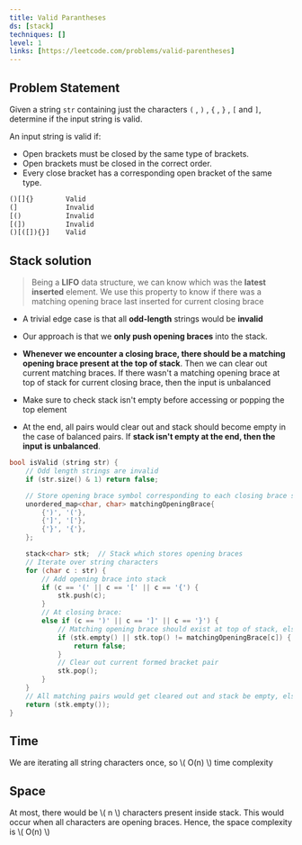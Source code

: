 ```yaml
---
title: Valid Parantheses
ds: [stack]
techniques: []
level: 1
links: [https://leetcode.com/problems/valid-parentheses]
---
```


## Problem Statement

Given a string `str` containing just the characters `(` , `)` , `{` , `}` , `[` and `]`, determine if the input string is valid.

An input string is valid if:

- Open brackets must be closed by the same type of brackets.
- Open brackets must be closed in the correct order.
- Every close bracket has a corresponding open bracket of the same type.

```txt title="Examples"
()[]{}        Valid
(]            Invalid
[()           Invalid
[(])          Invalid
()[([]){}]    Valid
```

## Stack solution

> Being a **LIFO** data structure, we can know which was the **latest inserted** element. We use this property to know if there was a matching opening brace last inserted for current closing brace

- A trivial edge case is that all **odd-length** strings would be **invalid**

- Our approach is that we **only push opening braces** into the stack.

- **Whenever we encounter a closing brace, there should be a matching opening brace present at the top of stack**. Then we can clear out current matching braces. If there wasn't a matching opening brace at top of stack for current closing brace, then the input is unbalanced

- Make sure to check stack isn't empty before accessing or popping the top element

- At the end, all pairs would clear out and stack should become empty in the case of balanced pairs. If **stack isn't empty at the end, then the input is unbalanced**.

```cpp
bool isValid (string str) {
    // Odd length strings are invalid
    if (str.size() & 1) return false;

    // Store opening brace symbol corresponding to each closing brace symbol
    unordered_map<char, char> matchingOpeningBrace{
        {')', '('},
        {']', '['},
        {'}', '{'},
    };

    stack<char> stk;  // Stack which stores opening braces
    // Iterate over string characters
    for (char c : str) {
        // Add opening brace into stack
        if (c == '(' || c == '[' || c == '{') {
            stk.push(c);
        }
        // At closing brace:
        else if (c == ')' || c == ']' || c == '}') {
            // Matching opening brace should exist at top of stack, else invalid
            if (stk.empty() || stk.top() != matchingOpeningBrace[c]) {
                return false;
            }
            // Clear out current formed bracket pair
            stk.pop();
        }
    }
    // All matching pairs would get cleared out and stack be empty, else invalid
    return (stk.empty());
}
```

## Time

We are iterating all string characters once, so \\( O(n) \\) time complexity

## Space

At most, there would be \\( n \\) characters present inside stack. This would occur when all characters are opening braces. Hence, the space complexity is \\( O(n) \\)
